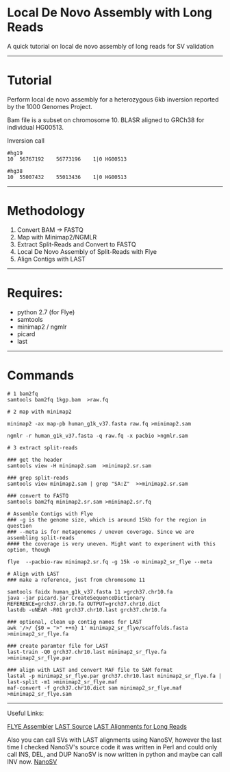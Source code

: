 # Local De Novo Assembly with Long Reads
A quick tutorial on local de novo assembly of long reads for SV validation

------

# Tutorial

Perform local de novo assembly for a heterozygous 6kb inversion reported by the 1000 Genomes Project.

Bam file is a subset on chromosome 10. BLASR aligned to GRCh38 for individual HG00513. 

Inversion call

```
#hg19
10	56767192	56773196	1|0	HG00513	

#hg38
10	55007432	55013436	1|0 HG00513
```

----------------------------

# Methodology

1. Convert BAM -> FASTQ 
2. Map with Minimap2/NGMLR
3. Extract Split-Reads and Convert to FASTQ
4. Local De Novo Assembly of Split-Reads with Flye
5. Align Contigs with LAST

----------------------------

# Requires:

* python 2.7 (for Flye)
* samtools
* minimap2 / ngmlr
* picard 
* last

---------------------------

# Commands
```
# 1 bam2fq
samtools bam2fq 1kgp.bam  >raw.fq

# 2 map with minimap2

minimap2 -ax map-pb human_g1k_v37.fasta raw.fq >minimap2.sam

ngmlr -r human_g1k_v37.fasta -q raw.fq -x pacbio >ngmlr.sam

# 3 extract split-reads 

### get the header
samtools view -H minimap2.sam  >minimap2.sr.sam

### grep split-reads
samtools view minimap2.sam | grep "SA:Z"  >>minimap2.sr.sam

### convert to FASTQ
samtools bam2fq minimap2.sr.sam >minimap2.sr.fq

# Assemble Contigs with Flye
### -g is the genome size, which is around 15kb for the region in question
### --meta is for metagenomes / uneven coverage. Since we are assembling split-reads 
#### the coverage is very uneven. Might want to experiment with this option, though 

flye  --pacbio-raw minimap2.sr.fq -g 15k -o minimap2_sr_flye --meta

# Align with LAST
### make a reference, just from chromosome 11

samtools faidx human_g1k_v37.fasta 11 >grch37.chr10.fa
java -jar picard.jar CreateSequenceDictionary REFERENCE=grch37.chr10.fa OUTPUT=grch37.chr10.dict
lastdb -uNEAR -R01 grch37.chr10.last grch37.chr10.fa

### optional, clean up contig names for LAST
awk '/>/ {$0 = ">" ++n} 1' minimap2_sr_flye/scaffolds.fasta >minimap2_sr_flye.fa

### create paramter file for LAST
last-train -Q0 grch37.chr10.last minimap2_sr_flye.fa >minimap2_sr_flye.par

### align with LAST and convert MAF file to SAM format
lastal -p minimap2_sr_flye.par grch37.chr10.last minimap2_sr_flye.fa | last-split -m1 >minimap2_sr_flye.maf
maf-convert -f grch37.chr10.dict sam minimap2_sr_flye.maf >minimap2_sr_flye.sam

```

-------------------

Useful Links:

[FLYE Assembler](https://github.com/fenderglass/Flye)
[LAST Source](http://last.cbrc.jp/)
[LAST Alignments for Long Reads](https://github.com/mcfrith/last-rna/blob/master/last-long-reads.md)

Also you can call SVs with LAST alignments using NanoSV, however the last time I checked NanoSV's source code it was written in Perl and could only call INS, DEL, and DUP
NanoSV is now written in python and maybe can call INV now. 
[NanoSV](https://github.com/mroosmalen/nanosv)

